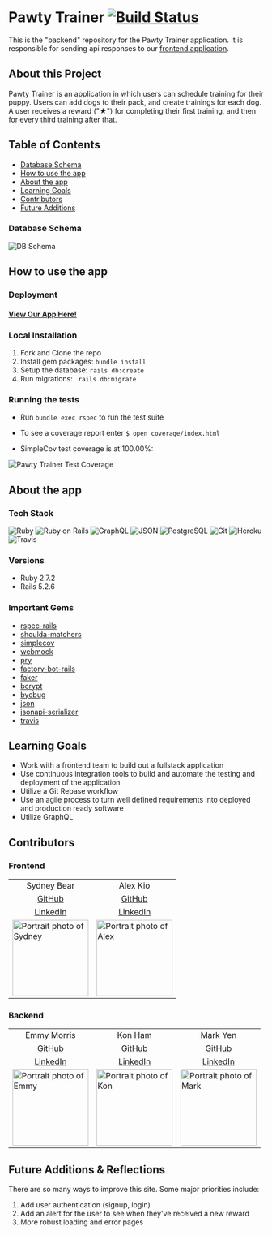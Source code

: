 
# Pawty Trainer [![Build Status](https://app.travis-ci.com/Pawty-Trainer/pawty-trainer-api.svg?branch=main)](https://app.travis-ci.com/Pawty-Trainer/pawty-trainer-api)

This is the "backend" repository for the Pawty Trainer application. It is responsible for sending api responses to our [frontend application](https://github.com/Pawty-Trainer/pawty-trainer).


## About this Project

Pawty Trainer is an application in which users can schedule training for their puppy. Users can add dogs to their pack, and create trainings for each dog. A user receives a reward ("★") for completing their first training, and then for every third training after that.

## Table of Contents

- [Database Schema](#database-schema)
- [How to use the app](#how-to-use-the-app)
- [About the app](#about-the-app)
- [Learning Goals](#learning-goals)
- [Contributors](#contributors)
- [Future Additions](#future-additions--reflections)

### Database Schema
![DB Schema](https://user-images.githubusercontent.com/77904287/131035076-d2ae8a04-aeeb-43cf-8a8f-60239182141e.png)



## How to use the app
### Deployment

#### [View Our App Here!](https://pawty-trainer.github.io/pawty-trainer/)

### Local Installation

1. Fork and Clone the repo
2. Install gem packages: `bundle install`
3. Setup the database: `rails db:create`
4. Run migrations: ` rails db:migrate`


### Running the tests

- Run `bundle exec rspec` to run the test suite

- To see a coverage report enter `$ open coverage/index.html`
- SimpleCov test coverage is at 100.00%:

<img alt="Pawty Trainer Test Coverage" src="https://user-images.githubusercontent.com/77904287/132581055-86a4bf90-3598-4b4e-98cf-217c1e66faa5.png">

## About the app
### Tech Stack
<section display="inline-block">
 <a><img alt="Ruby" src="https://img.shields.io/badge/Ruby-CC342D?style=for-the-badge&logo=ruby&logoColor=white"/></a>
 <a><img alt="Ruby on Rails" src="https://img.shields.io/badge/Ruby_on_Rails-CC0000?style=for-the-badge&logo=ruby-on-rails&logoColor=white" /></a>
 <a><img alt="GraphQL" src="https://img.shields.io/badge/-GraphQL-E10098?style=for-the-badge&logo=graphql&logoColor=white" /></a>
 <a><img alt="JSON" src="https://img.shields.io/badge/json-5E5C5C?style=for-the-badge&logo=json&logoColor=white" /></a>
 <a><img alt="PostgreSQL" src="https://img.shields.io/badge/PostgreSQL-316192?style=for-the-badge&logo=postgresql&logoColor=white" /></a>
 <a><img alt="Git" src="https://img.shields.io/badge/Git-F05032?style=for-the-badge&logo=git&logoColor=white" /></a>
 <a><img alt="Heroku" src="https://img.shields.io/badge/Heroku-430098?style=for-the-badge&logo=heroku&logoColor=white" /></a>
 <a><img alt="Travis" src="https://img.shields.io/badge/travis_CI-3EAAAF?style=for-the-badge&logo=travisci&logoColor=white" /></a>

</section>

### Versions

- Ruby 2.7.2
- Rails 5.2.6

### Important Gems

* [rspec-rails](https://github.com/rspec/rspec-rails)
* [shoulda-matchers](https://github.com/thoughtbot/shoulda-matchers)
* [simplecov](https://github.com/simplecov-ruby/simplecov)
* [webmock](https://github.com/bblimke/webmock)
* [pry](https://github.com/pry/pry)
* [factory-bot-rails](https://github.com/thoughtbot/factory_bot_rails)
* [faker](https://github.com/faker-ruby/faker)
* [bcrypt](https://github.com/bcrypt-ruby/bcrypt-ruby)
* [byebug](https://github.com/deivid-rodriguez/byebug)
* [json](https://github.com/flori/json)
* [jsonapi-serializer](https://github.com/jsonapi-serializer/jsonapi-serializer)
* [travis](https://github.com/travis-ci/travis.rb)


## Learning Goals

- Work with a frontend team to build out a fullstack application
- Use continuous integration tools to build and automate the testing and deployment of the application
- Utilize a Git Rebase workflow
- Use an agile process to turn well defined requirements into deployed and production ready software
- Utilize GraphQL

## Contributors
### Frontend
<table>
  <tr>
    <td align="center" > Sydney Bear</td>
    <td align="center"> Alex Kio</td>
  </tr>
  <tr>
    <td align="center" > <a href="https://github.com/sydnerd">GitHub</td>
    <td align="center"> <a href="https://github.com/alexmkio">GitHub</td>
  </tr>
    <tr>
    <td align="center" > <a href="https://www.linkedin.com/in/sydneybear/">LinkedIn</td>
    <td align="center"> <a href="https://www.linkedin.com/in/alexkio/">LinkedIn</td>
  </tr>
    <td><img src="https://avatars.githubusercontent.com/u/78241098?v=4" alt='Portrait photo of Sydney' width="150" height="auto" /></td>
    <td><img src="https://avatars.githubusercontent.com/u/12686237?v=4" alt="Portrait photo of Alex" width="150" height="auto" /></td>
</table>

### Backend
<table>
   <tr>
    <td align="center" > Emmy Morris</td>
    <td align="center"> Kon Ham </td>
    <td align="center"> Mark Yen </td>
  </tr>
  <tr>
    <td align="center" > <a href="https://github.com/EmmyMorris">GitHub</td>
    <td align="center"> <a href="https://github.com/kon-ham">GitHub </td>
    <td align="center"> <a href="https://github.com/markcyen">GitHub</td>
  </tr>
    <tr>
    <td align="center" > <a href="https://www.linkedin.com/in/emmymorris/">LinkedIn</td>
    <td align="center"> <a href="https://www.linkedin.com/in/kon-ham/">LinkedIn</td>
    <td align="center"> <a href="https://www.linkedin.com/in/markcyen/">LinkedIn</td>
  </tr>
    <td><img src="https://avatars.githubusercontent.com/u/77904287?v=4" alt='Portrait photo of Emmy' width="150" height="auto" /></td>
    <td><img src="https://avatars.githubusercontent.com/u/72781879?v=4" alt="Portrait photo of Kon" width="150" height="auto" /></td>
    <td><img src="https://avatars.githubusercontent.com/u/77414433?v=4" alt="Portrait photo of Mark" width="150" height="auto" /></td>
</table>


## Future Additions & Reflections

There are so many ways to improve this site. Some major priorities include:

1. Add user authentication (signup, login)
2. Add an alert for the user to see when they've received a new reward
3. More robust loading and error pages
